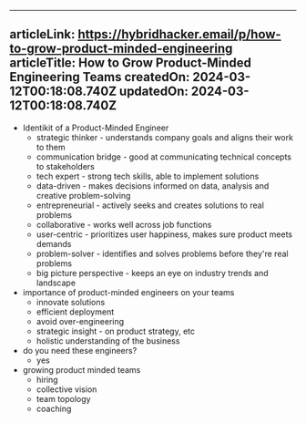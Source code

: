 -----------------------
articleLink: https://hybridhacker.email/p/how-to-grow-product-minded-engineering
articleTitle: How to Grow Product-Minded Engineering Teams
createdOn: 2024-03-12T00:18:08.740Z
updatedOn: 2024-03-12T00:18:08.740Z
-----------------------

- Identikit of a Product-Minded Engineer
  - strategic thinker - understands company goals and aligns their work to them
  - communication bridge - good at communicating technical concepts to stakeholders
  - tech expert - strong tech skills, able to implement solutions
  - data-driven - makes decisions informed on data, analysis and creative problem-solving
  - entrepreneurial - actively seeks and creates solutions to real problems
  - collaborative - works well across job functions
  - user-centric - prioritizes user happiness, makes sure product meets demands
  - problem-solver - identifies and solves problems before they're real problems
  - big picture perspective - keeps an eye on industry trends and landscape
- importance of product-minded engineers on your teams
  - innovate solutions
  - efficient deployment
  - avoid over-engineering
  - strategic insight - on product strategy, etc
  - holistic understanding of the business
- do you need these engineers?
  - yes
- growing product minded teams
  - hiring
  - collective vision
  - team topology
  - coaching